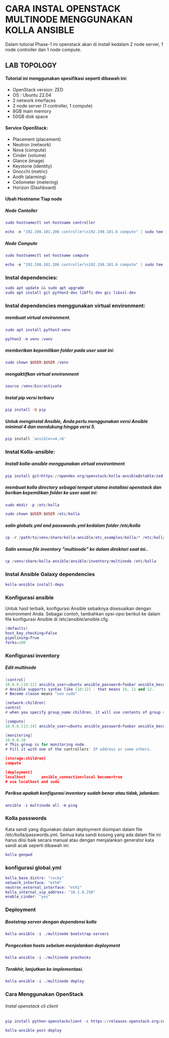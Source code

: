 # CARA INSTAL OPENSTACK MULTINODE MENGGUNAKAN KOLLA ANSIBLE
Dalam tutorial Phase-1 ini openstack akan di install kedalam 2 node server, 1 node controller dan 1 node compute. 

## LAB TOPOLOGY


#### Tutorial ini menggunakan spesifikasi seperti dibawah ini: 
- OpenStack version: ZED
- OS : Ubuntu 22.04
- 2 network interfaces
- 2 node server (1 controller, 1 compute)
- 8GB main memory
- 50GB disk space

#### Service OpenStack:
- Placement (placement)
- Neutron (network)
- Nova (compute)
- Cinder (volume)
- Glance (image)
- Keystone (identity)
- Gnocchi (metric)
- Aodh (alarming)
- Ceilometer (metering)
- Horizon (Dashboard)

#### Ubah Hostname Tiap node
##### Node Contoller
```lua
sudo hostnamectl set-hostname controller
```
```lua
echo -e "192.198.101.206 controller\n192.198.101.6 compute" | sudo tee -a text
```
##### Node Compute
```lua
sudo hostnamectl set-hostname compute
```
```lua
echo -e "192.198.101.206 controller\n192.198.101.6 compute" | sudo tee -a text
```
### Instal dependencies:
```lua
sudo apt update && sudo apt upgrade
sudo apt install git python3-dev libffi-dev gcc libssl-dev
```
### Instal dependencies menggunakan virtual environment:
##### membuat virtual environment.
```lua
sudo apt install python3-venv
```
```lua
python3 -m venv /venv
```
##### memberikan kepemilikan folder pada user saat ini:
```lua
sudo chown $USER:$USER /venv
```
##### mengaktifkan virtual environment
```lua
source /venv/bin/activate
```
##### Instal pip versi terbaru
```lua
pip install -U pip
```
##### Untuk menginstal Ansible, Anda perlu menggunakan versi Ansible minimal 4 dan mendukung hingga versi 5. 
```lua
pip install 'ansible>=4,<6'
```
### Instal Kolla-ansible:
##### Install kolla-ansible menggunakan virtual environtment
```lua
pip install git+https://opendev.org/openstack/kolla-ansible@stable/zed
```
##### membuat kolla directory sebagai tempat utama installasi openstack dan berikan kepemilikan folder ke user saat ini:
```lua
sudo mkdir -p /etc/kolla
```
```lua
sudo chown $USER:$USER /etc/kolla
```
##### salin globals.yml and passwords.yml kedalam folder /etc/kolla
```lua
cp -r /path/to/venv/share/kolla-ansible/etc_examples/kolla/* /etc/kolla
```
##### Salin semua file inventory "multinode" ke dalam direktori saat ini..
```lua
cp /venv/share/kolla-ansible/ansible/inventory/multinode /etc/kolla
```
### Instal Ansible Galaxy dependencies 
```lua
kolla-ansible install-deps
```
### Konfigurasi ansible
Untuk hasil terbaik, konfigurasi Ansible sebaiknya disesuaikan dengan environment Anda. Sebagai contoh, tambahkan opsi-opsi berikut ke dalam file konfigurasi Ansible di /etc/ansible/ansible.cfg.
```lua
[defaults]
host_key_checking=False
pipelining=True
forks=100
```
### Konfigurasi inventory
##### Edit multinode
```lua
[control]
10.0.0.[10:12] ansible_user=ubuntu ansible_password=foobar ansible_become=true
# Ansible supports syntax like [10:12] - that means 10, 11 and 12.
# Become clause means "use sudo".

[network:children]
control
# when you specify group_name:children, it will use contents of group specified.

[compute]
10.0.0.[13:14] ansible_user=ubuntu ansible_password=foobar ansible_become=true

[monitoring]
10.0.0.10
# This group is for monitoring node.
# Fill it with one of the controllers' IP address or some others.

[storage:children]
compute

[deployment]
localhost       ansible_connection=local become=true
# use localhost and sudo
```


##### Periksa apakah konfigurasi inventory sudah benar atau tidak, jalankan:
```lua
ansible -i multinode all -m ping
```
### Kolla passwords
Kata sandi yang digunakan dalam deployment disimpan dalam file /etc/kolla/passwords.yml. Semua kata sandi kosong yang ada dalam file ini harus diisi baik secara manual atau dengan menjalankan generator kata sandi acak seperti dibawah ini:
```lua
kolla-genpwd
```
### konfigurasi global.yml
```lua
kolla_base_distro: "rocky"
network_interface: "eth0"
neutron_external_interface: "eth1"
kolla_internal_vip_address: "10.1.0.250"
enable_cinder: "yes"
```
### Deployment 
##### Bootstrap server dengan dependensi kolla
```lua
kolla-ansible -i ./multinode bootstrap-servers
```
##### Pengecekan hosts sebelum menjalankan deployment
```lua
kolla-ansible -i ./multinode prechecks
```
##### Terakhir, lanjutkan ke implementasi.
```lua
kolla-ansible -i ./multinode deploy
```


### Cara Menggunakan OpenStack

###### Instal openstack cli client
```lua
pip install python-openstackclient -c https://releases.openstack.org/constraints/upper/zed
```
```lua
kolla-ansible post-deploy
```
